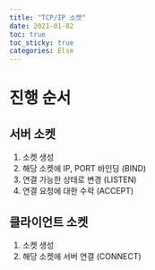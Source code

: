 ```yaml
---
title: "TCP/IP 소켓"
date: 2021-01-02
toc: true
toc_sticky: true
categories: Else
---
```


# 진행 순서

## 서버 소켓
1. 소켓 생성
2. 해당 소켓에 IP, PORT 바인딩 (BIND)
3. 연결 가능한 상태로 변경 (LISTEN)
4. 연결 요청에 대한 수락 (ACCEPT)

## 클라이언트 소켓
1. 소켓 생성
2. 해당 소켓에 서버 연결 (CONNECT)